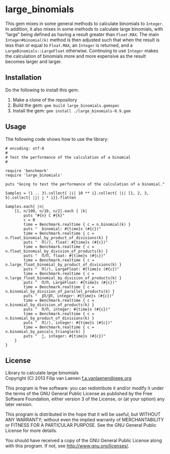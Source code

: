 large_binomials
===============

This gem mixes in some general methods to calculate binomials to `Integer`. In
addition, it also mixes in some methods to calculate large binomials, with
“large” being defined as having a result greater than `Float.MAX`. The main
`Integer#binomial(k)` method is then adjusted such that when the result is less
than or equal to `Float.MAX`, an `Integer` is returned, and a
`LargeBinomials::LargeFloat` otherwise. Continuing to use `Integer` makes the
calculation of binomials more and more expensive as the result becomes larger
and larger.

Installation
------------

Do the following to install this gem:

1. Make a clone of the repository
2. Build the gem: `gem build large_binomials.gemspec`
3. Install the gem: `gem install ./large_binomials-0.9.gem`

Usage
-----

The following code shows how to use the library:

	# encoding: utf-8
	#
	# Test the performance of the calculation of a binomial
	#

	require 'benchmark'
	require 'large_binomials'

	puts "Going to test the performance of the calculation of a binomial."

	Samples = (1 .. 3).collect{ |i| 10 ** i}.collect{ |i| [1, 2, 3, 5].collect{ |j| j * i}}.flatten

	Samples.each{ |n|
		[1, n/100, n/10, n/2].each { |k|
			puts "#{n} C #{k}"
			c = 0
			time = Benchmark.realtime { c = n.binomial(k) }
			puts "  binomial: #{time}s (#{c})"
			time = Benchmark.realtime { c = n.float_binomial_by_product_of_divisions(k) }
			puts "  Π(/), float: #{time}s (#{c})"
			time = Benchmark.realtime { c = n.float_binomial_by_division_of_products(k) }
			puts "  Π/Π, float: #{time}s (#{c})"
			time = Benchmark.realtime { c = n.large_float_binomial_by_product_of_divisions(k) }
			puts "  Π(/), LargeFloat: #{time}s (#{c})"
			time = Benchmark.realtime { c = n.large_float_binomial_by_division_of_products(k) }
			puts "  Π/Π, LargeFloat: #{time}s (#{c})"
			time = Benchmark.realtime { c = n.binomial_by_division_of_parallel_products(k) }
			puts "  ∥Π/∥Π, integer: #{time}s (#{c})"
			time = Benchmark.realtime { c = n.binomial_by_division_of_products(k) }
			puts "  Π/Π, integer: #{time}s (#{c})"
			time = Benchmark.realtime { c = n.binomial_by_product_of_divisions(k) }
			puts "  Π(/), integer: #{time}s (#{c})"
			time = Benchmark.realtime { c = n.binomial_by_pascals_triangle(k) }
			puts "  ∑, integer: #{time}s (#{c})"
		}
	}

License
-------

Library to calculate large binomials  
Copyright (C) 2013  Filip van Laenen <f.a.vanlaenen@ieee.org>

This program is free software: you can redistribute it and/or modify
it under the terms of the GNU General Public License as published by
the Free Software Foundation, either version 3 of the License, or
(at your option) any later version.

This program is distributed in the hope that it will be useful,
but WITHOUT ANY WARRANTY; without even the implied warranty of
MERCHANTABILITY or FITNESS FOR A PARTICULAR PURPOSE.  See the
GNU General Public License for more details.

You should have received a copy of the GNU General Public License
along with this program.  If not, see <http://www.gnu.org/licenses/>.